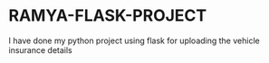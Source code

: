 # RAMYA-FLASK-PROJECT
I have done my python project using flask for uploading the vehicle insurance details
